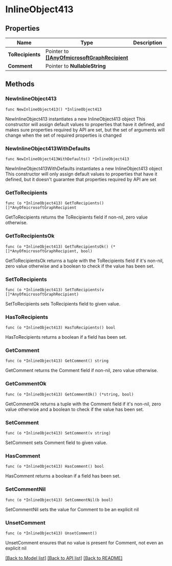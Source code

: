 # InlineObject413

## Properties

Name | Type | Description | Notes
------------ | ------------- | ------------- | -------------
**ToRecipients** | Pointer to [**[]AnyOfmicrosoftGraphRecipient**](AnyOfmicrosoftGraphRecipient.md) |  | [optional] 
**Comment** | Pointer to **NullableString** |  | [optional] 

## Methods

### NewInlineObject413

`func NewInlineObject413() *InlineObject413`

NewInlineObject413 instantiates a new InlineObject413 object
This constructor will assign default values to properties that have it defined,
and makes sure properties required by API are set, but the set of arguments
will change when the set of required properties is changed

### NewInlineObject413WithDefaults

`func NewInlineObject413WithDefaults() *InlineObject413`

NewInlineObject413WithDefaults instantiates a new InlineObject413 object
This constructor will only assign default values to properties that have it defined,
but it doesn't guarantee that properties required by API are set

### GetToRecipients

`func (o *InlineObject413) GetToRecipients() []*AnyOfmicrosoftGraphRecipient`

GetToRecipients returns the ToRecipients field if non-nil, zero value otherwise.

### GetToRecipientsOk

`func (o *InlineObject413) GetToRecipientsOk() (*[]*AnyOfmicrosoftGraphRecipient, bool)`

GetToRecipientsOk returns a tuple with the ToRecipients field if it's non-nil, zero value otherwise
and a boolean to check if the value has been set.

### SetToRecipients

`func (o *InlineObject413) SetToRecipients(v []*AnyOfmicrosoftGraphRecipient)`

SetToRecipients sets ToRecipients field to given value.

### HasToRecipients

`func (o *InlineObject413) HasToRecipients() bool`

HasToRecipients returns a boolean if a field has been set.

### GetComment

`func (o *InlineObject413) GetComment() string`

GetComment returns the Comment field if non-nil, zero value otherwise.

### GetCommentOk

`func (o *InlineObject413) GetCommentOk() (*string, bool)`

GetCommentOk returns a tuple with the Comment field if it's non-nil, zero value otherwise
and a boolean to check if the value has been set.

### SetComment

`func (o *InlineObject413) SetComment(v string)`

SetComment sets Comment field to given value.

### HasComment

`func (o *InlineObject413) HasComment() bool`

HasComment returns a boolean if a field has been set.

### SetCommentNil

`func (o *InlineObject413) SetCommentNil(b bool)`

 SetCommentNil sets the value for Comment to be an explicit nil

### UnsetComment
`func (o *InlineObject413) UnsetComment()`

UnsetComment ensures that no value is present for Comment, not even an explicit nil

[[Back to Model list]](../README.md#documentation-for-models) [[Back to API list]](../README.md#documentation-for-api-endpoints) [[Back to README]](../README.md)


